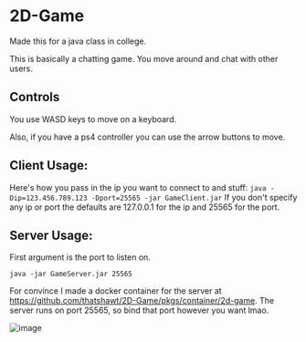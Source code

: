 # 2D-Game
Made this for a java class in college.

This is basically a chatting game. You move around and chat with other users.

## Controls
You use WASD keys to move on a keyboard.

Also, if you have a ps4 controller you can use the arrow buttons to move.

## Client Usage:
Here's how you pass in the ip you want to connect to and stuff:
```java -Dip=123.456.789.123 -Dport=25565 -jar GameClient.jar```
If you don't specify any ip or port the defaults are 127.0.0.1 for the ip and 25565 for the port.

## Server Usage:
First argument is the port to listen on.

```java -jar GameServer.jar 25565```

For convince I made a docker container for the server at https://github.com/thatshawt/2D-Game/pkgs/container/2d-game.
The server runs on port 25565, so bind that port however you want lmao.

![image](https://user-images.githubusercontent.com/5741581/163100622-548dc582-d7d9-4c2a-ae3d-e048b0e6e10f.png)

